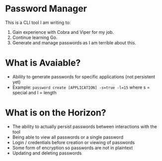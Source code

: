 # Password Manager
This is a CLI tool I am writing to:
1. Gain experience with Cobra and Viper for my job.
2. Continue learning Go.
3. Generate and manage passwords as I am terrible about this.

# What is Avaiable?
- Ability to generate passwords for specific applications (not persistent yet)
- Example: `password create [APPLICATION] -s=true -l=15` where s = special and l = length

# What is on the Horizon?
- The ability to actually persist passwords between interactions with the tool
- Being able to view all passwords or a single password
- Login / credentials before creation or viewing of passwords
- Some form of encryption so passwords are not in plaintext
- Updating and deleting passwords